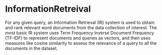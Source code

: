 # InformationRetreival
For any given query, an Information Retrieval (IR) system is used to obtain and rank relevant word documents from the data collection of interest. The most basic IR system uses Term Frequency Inverse Document Frequency (TF-IDF) to represent documents and queries as vectors, and then uses measures like cosine similarity to assess the relevance of a query to all the documents in the dataset.

